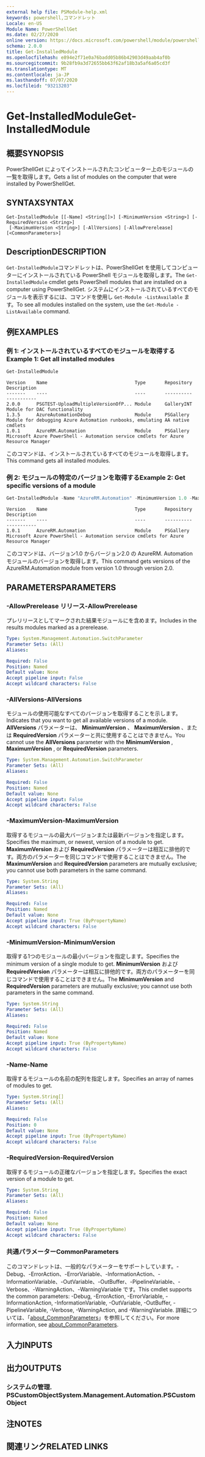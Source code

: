 ```yaml
---
external help file: PSModule-help.xml
keywords: powershell,コマンドレット
Locale: en-US
Module Name: PowerShellGet
ms.date: 02/27/2020
online version: https://docs.microsoft.com/powershell/module/powershellget/get-installedmodule?view=powershell-5.1&WT.mc_id=ps-gethelp
schema: 2.0.0
title: Get-InstalledModule
ms.openlocfilehash: e894e2f71e0a76badd05b86b42903d49aab4af0b
ms.sourcegitcommit: 9b28fb9a3d72655bb63f62af18b3a5af6a05cd3f
ms.translationtype: MT
ms.contentlocale: ja-JP
ms.lasthandoff: 07/07/2020
ms.locfileid: "93213203"
---
```

# <span data-ttu-id="a1afb-103">Get-InstalledModule</span><span class="sxs-lookup"><span data-stu-id="a1afb-103">Get-InstalledModule</span></span>

## <span data-ttu-id="a1afb-104">概要</span><span class="sxs-lookup"><span data-stu-id="a1afb-104">SYNOPSIS</span></span>
<span data-ttu-id="a1afb-105">PowerShellGet によってインストールされたコンピューター上のモジュールの一覧を取得します。</span><span class="sxs-lookup"><span data-stu-id="a1afb-105">Gets a list of modules on the computer that were installed by PowerShellGet.</span></span>

## <span data-ttu-id="a1afb-106">SYNTAX</span><span class="sxs-lookup"><span data-stu-id="a1afb-106">SYNTAX</span></span>

```
Get-InstalledModule [[-Name] <String[]>] [-MinimumVersion <String>] [-RequiredVersion <String>]
 [-MaximumVersion <String>] [-AllVersions] [-AllowPrerelease] [<CommonParameters>]
```

## <span data-ttu-id="a1afb-107">Description</span><span class="sxs-lookup"><span data-stu-id="a1afb-107">DESCRIPTION</span></span>

<span data-ttu-id="a1afb-108">`Get-InstalledModule`コマンドレットは、PowerShellGet を使用してコンピューターにインストールされている PowerShell モジュールを取得します。</span><span class="sxs-lookup"><span data-stu-id="a1afb-108">The `Get-InstalledModule` cmdlet gets PowerShell modules that are installed on a computer using PowerShellGet.</span></span> <span data-ttu-id="a1afb-109">システムにインストールされているすべてのモジュールを表示するには、コマンドを使用し `Get-Module -ListAvailable` ます。</span><span class="sxs-lookup"><span data-stu-id="a1afb-109">To see all modules installed on the system, use the `Get-Module -ListAvailable` command.</span></span>

## <span data-ttu-id="a1afb-110">例</span><span class="sxs-lookup"><span data-stu-id="a1afb-110">EXAMPLES</span></span>

### <span data-ttu-id="a1afb-111">例 1: インストールされているすべてのモジュールを取得する</span><span class="sxs-lookup"><span data-stu-id="a1afb-111">Example 1: Get all installed modules</span></span>

```powershell
Get-InstalledModule
```

```Output
Version    Name                                Type       Repository     Description
-------    ----                                ----       ----------     -----------
2.0.0      PSGTEST-UploadMultipleVersionOfP... Module     GalleryINT     Module for DAC functionality
1.3.5      AzureAutomationDebug                Module     PSGallery      Module for debugging Azure Automation runbooks, emulating AA native cmdlets
1.0.1      AzureRM.Automation                  Module     PSGallery      Microsoft Azure PowerShell - Automation service cmdlets for Azure Resource Manager
```

<span data-ttu-id="a1afb-112">このコマンドは、インストールされているすべてのモジュールを取得します。</span><span class="sxs-lookup"><span data-stu-id="a1afb-112">This command gets all installed modules.</span></span>

### <span data-ttu-id="a1afb-113">例 2: モジュールの特定のバージョンを取得する</span><span class="sxs-lookup"><span data-stu-id="a1afb-113">Example 2: Get specific versions of a module</span></span>

```powershell
Get-InstalledModule -Name "AzureRM.Automation" -MinimumVersion 1.0 -MaximumVersion 2.0
```

```Output
Version    Name                                Type       Repository     Description
-------    ----                                ----       ----------     -----------
1.0.1      AzureRM.Automation                  Module     PSGallery      Microsoft Azure PowerShell - Automation service cmdlets for Azure Resource Manager
```

<span data-ttu-id="a1afb-114">このコマンドは、バージョン1.0 からバージョン2.0 の AzureRM. Automation モジュールのバージョンを取得します。</span><span class="sxs-lookup"><span data-stu-id="a1afb-114">This command gets versions of the AzureRM.Automation module from version 1.0 through version 2.0.</span></span>

## <span data-ttu-id="a1afb-115">PARAMETERS</span><span class="sxs-lookup"><span data-stu-id="a1afb-115">PARAMETERS</span></span>

### <span data-ttu-id="a1afb-116">-AllowPrerelease リリース</span><span class="sxs-lookup"><span data-stu-id="a1afb-116">-AllowPrerelease</span></span>

<span data-ttu-id="a1afb-117">プレリリースとしてマークされた結果モジュールにを含めます。</span><span class="sxs-lookup"><span data-stu-id="a1afb-117">Includes in the results modules marked as a prerelease.</span></span>

```yaml
Type: System.Management.Automation.SwitchParameter
Parameter Sets: (All)
Aliases:

Required: False
Position: Named
Default value: None
Accept pipeline input: False
Accept wildcard characters: False
```

### <span data-ttu-id="a1afb-118">-AllVersions</span><span class="sxs-lookup"><span data-stu-id="a1afb-118">-AllVersions</span></span>

<span data-ttu-id="a1afb-119">モジュールの使用可能なすべてのバージョンを取得することを示します。</span><span class="sxs-lookup"><span data-stu-id="a1afb-119">Indicates that you want to get all available versions of a module.</span></span>
<span data-ttu-id="a1afb-120">**AllVersions** パラメーターは、 **MinimumVersion** 、 **MaximumVersion** 、または **RequiredVersion** パラメーターと共に使用することはできません。</span><span class="sxs-lookup"><span data-stu-id="a1afb-120">You cannot use the **AllVersions** parameter with the **MinimumVersion** , **MaximumVersion** , or **RequiredVersion** parameters.</span></span>

```yaml
Type: System.Management.Automation.SwitchParameter
Parameter Sets: (All)
Aliases:

Required: False
Position: Named
Default value: None
Accept pipeline input: False
Accept wildcard characters: False
```

### <span data-ttu-id="a1afb-121">-MaximumVersion</span><span class="sxs-lookup"><span data-stu-id="a1afb-121">-MaximumVersion</span></span>

<span data-ttu-id="a1afb-122">取得するモジュールの最大バージョンまたは最新バージョンを指定します。</span><span class="sxs-lookup"><span data-stu-id="a1afb-122">Specifies the maximum, or newest, version of a module to get.</span></span> <span data-ttu-id="a1afb-123">**MaximumVersion** および **RequiredVersion** パラメーターは相互に排他的です。両方のパラメーターを同じコマンドで使用することはできません。</span><span class="sxs-lookup"><span data-stu-id="a1afb-123">The **MaximumVersion** and **RequiredVersion** parameters are mutually exclusive; you cannot use both parameters in the same command.</span></span>

```yaml
Type: System.String
Parameter Sets: (All)
Aliases:

Required: False
Position: Named
Default value: None
Accept pipeline input: True (ByPropertyName)
Accept wildcard characters: False
```

### <span data-ttu-id="a1afb-124">-MinimumVersion</span><span class="sxs-lookup"><span data-stu-id="a1afb-124">-MinimumVersion</span></span>

<span data-ttu-id="a1afb-125">取得する1つのモジュールの最小バージョンを指定します。</span><span class="sxs-lookup"><span data-stu-id="a1afb-125">Specifies the minimum version of a single module to get.</span></span> <span data-ttu-id="a1afb-126">**MinimumVersion** および **RequiredVersion** パラメーターは相互に排他的です。両方のパラメーターを同じコマンドで使用することはできません。</span><span class="sxs-lookup"><span data-stu-id="a1afb-126">The **MinimumVersion** and **RequiredVersion** parameters are mutually exclusive; you cannot use both parameters in the same command.</span></span>

```yaml
Type: System.String
Parameter Sets: (All)
Aliases:

Required: False
Position: Named
Default value: None
Accept pipeline input: True (ByPropertyName)
Accept wildcard characters: False
```

### <span data-ttu-id="a1afb-127">-Name</span><span class="sxs-lookup"><span data-stu-id="a1afb-127">-Name</span></span>

<span data-ttu-id="a1afb-128">取得するモジュールの名前の配列を指定します。</span><span class="sxs-lookup"><span data-stu-id="a1afb-128">Specifies an array of names of modules to get.</span></span>

```yaml
Type: System.String[]
Parameter Sets: (All)
Aliases:

Required: False
Position: 0
Default value: None
Accept pipeline input: True (ByPropertyName)
Accept wildcard characters: False
```

### <span data-ttu-id="a1afb-129">-RequiredVersion</span><span class="sxs-lookup"><span data-stu-id="a1afb-129">-RequiredVersion</span></span>

<span data-ttu-id="a1afb-130">取得するモジュールの正確なバージョンを指定します。</span><span class="sxs-lookup"><span data-stu-id="a1afb-130">Specifies the exact version of a module to get.</span></span>

```yaml
Type: System.String
Parameter Sets: (All)
Aliases:

Required: False
Position: Named
Default value: None
Accept pipeline input: True (ByPropertyName)
Accept wildcard characters: False
```

### <span data-ttu-id="a1afb-131">共通パラメーター</span><span class="sxs-lookup"><span data-stu-id="a1afb-131">CommonParameters</span></span>

<span data-ttu-id="a1afb-132">このコマンドレットは、一般的なパラメーターをサポートしています。-Debug、-ErrorAction、-ErrorVariable、-InformationAction、-InformationVariable、-OutVariable、-OutBuffer、-PipelineVariable、-Verbose、-WarningAction、-WarningVariable です。</span><span class="sxs-lookup"><span data-stu-id="a1afb-132">This cmdlet supports the common parameters: -Debug, -ErrorAction, -ErrorVariable, -InformationAction, -InformationVariable, -OutVariable, -OutBuffer, -PipelineVariable, -Verbose, -WarningAction, and -WarningVariable.</span></span> <span data-ttu-id="a1afb-133">詳細については、「[about_CommonParameters](../Microsoft.PowerShell.Core/About/about_CommonParameters.md)」を参照してください。</span><span class="sxs-lookup"><span data-stu-id="a1afb-133">For more information, see [about_CommonParameters](../Microsoft.PowerShell.Core/About/about_CommonParameters.md).</span></span>

## <span data-ttu-id="a1afb-134">入力</span><span class="sxs-lookup"><span data-stu-id="a1afb-134">INPUTS</span></span>

## <span data-ttu-id="a1afb-135">出力</span><span class="sxs-lookup"><span data-stu-id="a1afb-135">OUTPUTS</span></span>

### <span data-ttu-id="a1afb-136">システムの管理. PSCustomObject</span><span class="sxs-lookup"><span data-stu-id="a1afb-136">System.Management.Automation.PSCustomObject</span></span>

## <span data-ttu-id="a1afb-137">注</span><span class="sxs-lookup"><span data-stu-id="a1afb-137">NOTES</span></span>

## <span data-ttu-id="a1afb-138">関連リンク</span><span class="sxs-lookup"><span data-stu-id="a1afb-138">RELATED LINKS</span></span>

